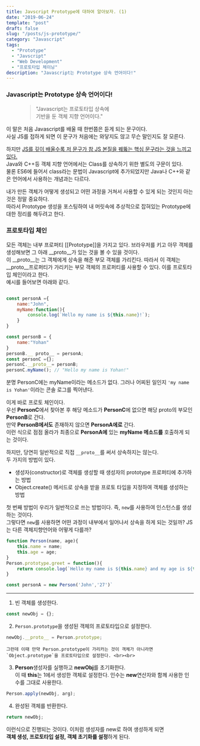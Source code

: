 ```yaml
---
title: Javscript Prototype에 대하여 알아보자. (1)
date: "2019-06-24"
template: "post"
draft: false
slug: "/posts/js-prototype/"
category: "Javascript"
tags:
  - "Prototype"
  - "Javscript"
  - "Web Development"
  - "프로토타입 체이닝"
description: "Javascript는 Prototype 상속 언어이다!"
---
```


### **Javascript는 Prototype 상속 언어이다!**

<figure>
	<blockquote>
		<p>"Javascript는 프로토타입 상속에 <br>기반을 둔 객체 지향 언어이다."</p>
		<footer>
			<!-- <cite>— Aliquam tincidunt mauris eu risus.</cite> -->
		</footer>
	</blockquote>
</figure>

이 말은 처음 Javascript를 배울 때 한번쯤은 듣게 되는 문구이다. <br>사실 JS를 접하게 되면 이 문구가 처음에는 와닿지도 않고 무슨 말인지도 잘 모른다.<br>

하지만 <u>JS를 깊이 배울수록 저 문구가 참 JS 본질을 꿰뚫는 핵심 문구라는 것을 느끼고 있다.</u><br>
Java와 C++등 객체 지향 언어에서는 Class를 상속하기 위한 별도의 구문이 있다. <br>
물론 ES6에 들어서 class라는 문법이 Javascript에 추가되었지만 Java나 C++와 같은 언어에서 사용하는 개념과는 다르다.<br>

내가 만든 객체가 어떻게 생성되고 어떤 과정을 거쳐서 사용할 수 있게 되는 것인지 아는 것은 정말 중요하다. <br>
따라서 Prototype 생성을 포스팅하여 내 머릿속에 추상적으로 잡혀있는 Prototype에 대한 정리를 해두려고 한다.<br>

### 프로토타입 체인

모든 객체는 내부 프로퍼티 [[Prototype]]을 가지고 있다. 브라우저를 키고 아무 객체를 생성해보면 그 아래 \_\_proto\_\_가 있는 것을 볼 수 있을 것이다. <br>
이 \_\_proto\_\_는 그 객체에게 상속을 해준 부모 객체를 가리킨다. 따라서 이 객체는 \_\_proto\_\_프로퍼티가 가리키는 부모 객체의 프로퍼티를 사용할 수 있다. 이를 <span class="color--red">프로토타입 체인이라고 한다. <br>
예시를 들어보면 아래와 같다.

```js

const personA ={
	name:"John",
	myName:function(){
		console.log(`Hello my name is ${this.name}!`);
	}
}

const personB = {
	name:"Yohan"
}
personB.__ proto__ = personA;
const personC ={};
personC.__proto__= personB;
personC.myName(); // "Hello my name is Yohan!"
```

분명 PersonC에는 myName이라는 메소드가 없다. 그러나 어찌된 일인지 `'my name is Yohan'`이라는 콘솔 로그를 찍어낸다.<br>

이게 바로 프로토 체인이다.<br>
우선 **PersonC**에서 찾아본 후 해당 메소드가 **PersonC**에 없으면 해당 proto의 부모인 **PersonB**로 간다. <br>만약 **PersonB에서도** 존재하지 않으면 **PersonA에로** 간다.<br> 이런 식으로 점점 올라가 최종으로 **PersonA에** 있는 **myName 메소드를** 호출하게 되는 것이다.<br>

하지만, 당연히 일반적으로 직접 `__proto__`를 써서 상속하지는 않는다. <br>
두 가지의 방법이 있다.

- 생성자(constructor)로 객체를 생성할 때 생성자의 prototype 프로퍼티에 추가하는 방법
- Object.create() 메서드로 상속을 받을 프로토 타입을 지정하여 객체를 생성하는 방법

첫 번째 방법이 우리가 일반적으로 쓰는 방법이다. 즉, `new`를 사용하여 인스턴스를 생성하는 것이다. <br>
그렇다면 `new`를 사용하면 어떤 과정이 내부에서 일어나서 상속을 하게 되는 것일까? JS는 다른 객체지향언어와 어떻게 다를까?<br>

```js
function Person(name, age){
	this.name = name;
	this.age = age;
}
Person.prototype.greet = function(){
	return console.log(`Hello my name is ${this.name} and my age is ${this.age}`);
}

const personA = new Person('John','27')`
```

---

1. 빈 객체를 생성한다.

```js
const newObj = {};
```

2. `Person.prototype`을 생성된 객체의 프로토타입으로 설정한다.

```js
newObj.__proto__ = Person.prototype;
```

    그런데 이때 만약 Person.prototype이 가리카는 것이 객체가 아니라면 `Object.prototype`을 프로토타입으로 설정한다. <br><br>

3. **Person**생성자를 실행하고 **newObj**를 초기화한다.<br> 이 때 **this**는 1에서 생성한 객체로 설정한다. 인수는 **new**연산자와 함께 사용한 인수를 그대로 사용한다.

```js
Person.apply(newObj, arg);
```

4. 완성된 객체를 반환한다.

```js
return newObj;
```

이런식으로 진행되는 것이다. 이처럼 생성자를 new로 하여 생성하게 되면 <br>
**객체 생성, 프로토타입 설정, 객체 초기화를 설정**하게 된다.
